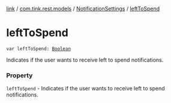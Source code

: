 [link](../../index.md) / [com.tink.rest.models](../index.md) / [NotificationSettings](index.md) / [leftToSpend](./left-to-spend.md)

# leftToSpend

`var leftToSpend: `[`Boolean`](https://kotlinlang.org/api/latest/jvm/stdlib/kotlin/-boolean/index.html)

Indicates if the user wants to receive left to spend notifications.

### Property

`leftToSpend` - Indicates if the user wants to receive left to spend notifications.
